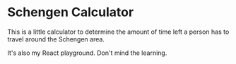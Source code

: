 Schengen Calculator
===================

This is a little calculator to determine the amount of time
left a person has to travel around the Schengen area.

It's also my React playground. Don't mind the learning.
